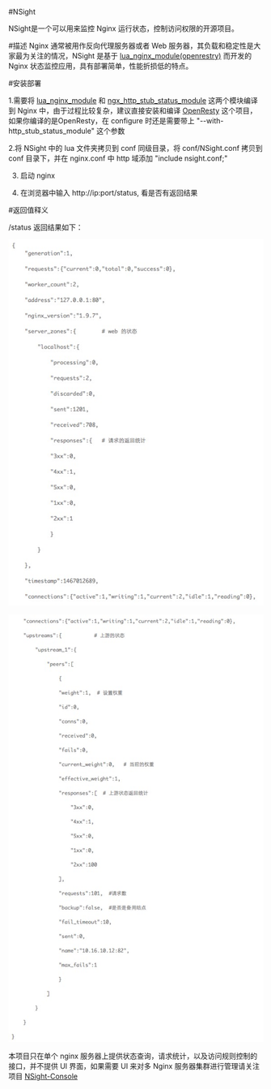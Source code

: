 #NSight

NSight是一个可以用来监控 Nginx 运行状态，控制访问权限的开源项目。

 
#描述
Nginx 通常被用作反向代理服务器或者 Web 服务器，其负载和稳定性是大家最为关注的情况，NSight 是基于 [lua_nginx_module(openrestry)](http://openresty.org/en/)  而开发的 Nginx 状态监控应用，具有部署简单，性能折损低的特点。

#安装部署

1.需要将 [lua_nginx_module](https://github.com/openresty/lua-nginx-module) 和 [ngx_http_stub_status_module](http://nginx.org/en/docs/http/ngx_http_stub_status_module.html) 这两个模块编译到 Nginx 中，由于过程比较复杂，建议直接安装和编译 [OpenResty](http://openresty.org/en/) 这个项目，如果你编译的是OpenResty，在 configure 时还是需要带上 "--with-http_stub_status_module" 这个参数

2.将 NSight 中的 lua 文件夹拷贝到 conf 同级目录，将 conf/NSight.conf 拷贝到 conf 目录下，并在 nginx.conf 中 http 域添加 "include nsight.conf;"

3. 启动 nginx

4. 在浏览器中输入 http://ip:port/status, 看是否有返回结果


#返回值释义

/status 返回结果如下：

![sample1](./sample1.png)

![sample2](./sample2.png)


本项目只在单个 nginx 服务器上提供状态查询，请求统计，以及访问规则控制的接口，并不提供 UI 界面，如果需要 UI 来对多 Nginx 服务器集群进行管理请关注项目 [NSight-Console](https://github.com/aifeiasdf/NSight-Console)